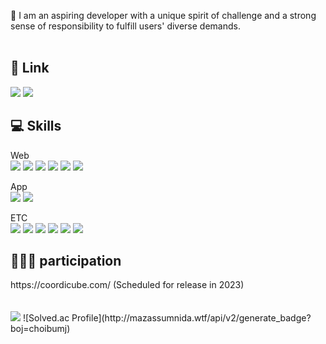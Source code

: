 <!--
**ChoiBeomJun99/ChoiBeomJun99** is a ✨ _special_ ✨ repository because its `README.md` (this file) appears on your GitHub profile.

Here are some ideas to get you started:

- 🔭 I’m currently working on ...
- 🌱 I’m currently learning ...
- 👯 I’m looking to collaborate on ...
- 🤔 I’m looking for help with ...
- 💬 Ask me about ...
- 📫 How to reach me: ...
- 😄 Pronouns: ...
- ⚡ Fun fact: ...
-->

🌱 I am an aspiring developer with a unique spirit of challenge and a strong sense of responsibility to fulfill users' diverse demands.
<br/>
<br/>

<h2>🔗 Link</h2>
<a href="https://www.notion.so/Beom-Jun-Choi-690276e644464bb8918e208576947178"><img src="https://img.shields.io/badge/notion-000000?style=flat-square&logo=notion&logoColor=white"/></a>
<a href="https://www.gmail.com"><img src="https://img.shields.io/badge/choibj0414@gmail.com-EA4335?style=flat-square&logo=gmail&logoColor=white"/></a>
<br>

<h2>💻 Skills</h2>

Web <br/>
<img src="https://img.shields.io/badge/Spring-009900?style=flat-square&logo=firebase&logoColor=white"/>
<img src="https://img.shields.io/badge/Javascript-F7DF1E?style=flat-square&logo=javascript&logoColor=white"/>
<img src="https://img.shields.io/badge/Node.js-339933?style=flat-square&logo=nodedotjs&logoColor=white"/>
<img src="https://img.shields.io/badge/Express-000000?style=flat&logo=express&logoColor=white"/>
<img src="https://img.shields.io/badge/React-61DAFB?style=flat-square&logo=react&logoColor=white"/>
<img src="https://img.shields.io/badge/Axios-5A29E4?style=flat-square&logo=axios&logoColor=white"/>

App <br/>
<img src="https://img.shields.io/badge/Android-3DDC84?style=flat-square&logo=Android&logoColor=white"/>
<img src="https://img.shields.io/badge/Kotlin-7F52FF?style=flat-square&logo=kotlin&logoColor=white"/>

ETC <br/>
<img src="https://img.shields.io/badge/Python-6666FF?style=flat-square&logo=firebase&logoColor=white"/>
<img src="https://img.shields.io/badge/Java-007396?style=flat&logo=OpenJDK&logoColor=white"/>
<img src="https://img.shields.io/badge/C-A8B9CC?style=flat&logo=C&logoColor=white"/>
<img src="https://img.shields.io/badge/C++-00599C?style=flat&logo=cplusplus&logoColor=white"/>
<img src="https://img.shields.io/badge/Mongodb-47A248?style=flat&logo=mongodb&logoColor=white"/>
<img src="https://img.shields.io/badge/mysql-4479A1?style=flat&logo=mysql&logoColor=white"/>


<h2>🧑🏻‍💻 participation </h2>
https://coordicube.com/ (Scheduled for release in 2023)


<br/>
<br/>
<br/>
<img src="https://github-readme-stats.vercel.app/api/top-langs/?username=YOOBINNOH&layout=compact"> ![Solved.ac Profile](http://mazassumnida.wtf/api/v2/generate_badge?boj=choibumj)





